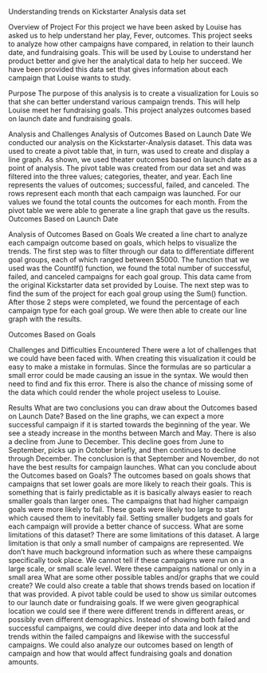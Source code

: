 <!-- Kickstarter-analysis -->
Understanding trends on Kickstarter Analysis data set

Overview of Project
For this project we have been asked by Louise has asked us to help understand her play, Fever, outcomes. This project seeks to analyze how other campaigns have compared, in relation to their launch date, and fundraising goals. This will be used by Louise to understand her product better and give her the analytical data to help her succeed. We have been provided this data set that gives information about each campaign that Louise wants to study.

Purpose
The purpose of this analysis is to create a visualization for Louis so that she can better understand various campaign trends. This will help Louise meet her fundraising goals. This project analyzes outcomes based on launch date and fundraising goals.

Analysis and Challenges
Analysis of Outcomes Based on Launch Date
We conducted our analysis on the Kickstarter-Analysis dataset. This data was used to create a pivot table that, in turn, was used to create and display a line graph. As shown, we used theater outcomes based on launch date as a point of analysis. The pivot table was created from our data set and was filtered into the three values; categories, theater, and year. Each line represents the values of outcomes; successful, failed, and canceled. The rows represent each month that each campaign was launched. For our values we found the total counts the outcomes for each month. From the pivot table we were able to generate a line graph that gave us the results.
Outcomes Based on Launch Date

Analysis of Outcomes Based on Goals
We created a line chart to analyze each campaign outcome based on goals, which helps to visualize the trends. The first step was to filter through our data to differentiate different goal groups, each of which ranged between $5000. The function that we used was the CountIf() function, we found the total number of successful, failed, and canceled campaigns for each goal group. This data came from the original Kickstarter data set provided by Louise. The next step was to find the sum of the project for each goal group using the Sum() function. After those 2 steps were completed, we found the percentage of each campaign type for each goal group. We were then able to create our line graph with the results.  

Outcomes Based on Goals

Challenges and Difficulties Encountered
There were a lot of challenges that we could have been faced with. When creating this visualization it could be easy to make a mistake in formulas. Since the formulas are so particular a small error could be made causing an issue in the syntax. We would then need to find and fix this error. There is also the chance of missing some of the data which could render the whole project useless to Louise.

Results
What are two conclusions you can draw about the Outcomes based on Launch Date?
Based on the line graphs, we can expect a more successful campaign if it is started towards the beginning of the year. We see a steady increase in the months between March and May. There is also a decline from June to December. This decline goes from June to September, picks up in October briefly, and then continues to decline through December. The conclusion is that September and November, do not have the best results for campaign launches. 
What can you conclude about the Outcomes based on Goals? 
The outcomes based on goals shows that campaigns that set lower goals are more likely to reach their goals. This is something that is fairly predictable as it is basically always easier to reach smaller goals than larger ones. The campaigns that had higher campaign goals were more likely to fail. These goals were likely too large to start which caused them to inevitably fail. Setting smaller budgets and goals for each campaign will provide a better chance of success.
What are some limitations of this dataset? 
There are some limitations of this dataset. A large limitation is that only a small number of campaigns are represented. We don’t have much background information such as where these campaigns specifically took place. We cannot tell if these campaigns were run on a large scale, or small scale level. Were these campaigns national or only in a small area
What are some other possible tables and/or graphs that we could create? 
We could also create a table that shows trends based on location if that was provided. A pivot table could be used to show us similar outcomes to our launch date or fundraising goals. If we were given geographical location we could see if there were different trends in different areas, or possibly even different demographics. Instead of showing both failed and successful campaigns, we could dive deeper into data and look at the trends within the failed campaigns and likewise with the successful campaigns. We could also analyze our outcomes based on length of campaign and how that would affect fundraising goals and donation amounts. 
